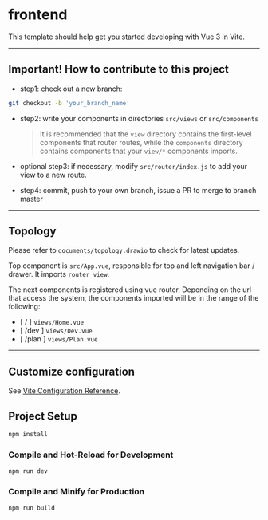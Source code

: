 # frontend

This template should help get you started developing with Vue 3 in Vite.

---

## Important! How to contribute to this project

- step1: check out a new branch:

```sh
git checkout -b 'your_branch_name'
```

- step2: write your components in directories `src/views` or `src/components`
    > It is recommended that the `view` directory contains the first-level components that router routes, while the `components` directory contains components that your `view/*` components imports. 

- optional step3: if necessary, modify `src/router/index.js` to add your view to a new route.

- step4: commit, push to your own branch, issue a PR to merge to branch master

---

## Topology

Please refer to `documents/topology.drawio` to check for latest updates.

Top component is `src/App.vue`, responsible for top and left navigation bar / drawer. It imports `router view`.

The next components is registered using vue router. Depending on the url that access the system, the components imported will be in the range of the following:
- [ / ] `views/Home.vue`
- [ /dev ] `views/Dev.vue`
- [ /plan ] `views/Plan.vue`

---

## Customize configuration

See [Vite Configuration Reference](https://vitejs.dev/config/).

## Project Setup

```sh
npm install
```

### Compile and Hot-Reload for Development

```sh
npm run dev
```

### Compile and Minify for Production

```sh
npm run build
```